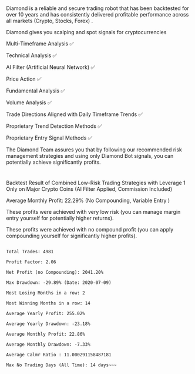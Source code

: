 #
Diamond is a reliable and secure trading robot that has been backtested for over 10 years and has consistently delivered profitable performance across all markets (Crypto, Stocks, Forex) .


Diamond gives you scalping and spot signals for cryptocurrencies


Multi-Timeframe Analysis ✅

Technical Analysis ✅

AI Filter (Artificial Neural Network) ✅

Price Action ✅

Fundamental Analysis ✅

Volume Analysis ✅

Trade Directions Aligned with Daily Timeframe Trends ✅

Proprietary Trend Detection Methods ✅

Proprietary Entry Signal Methods ✅


The Diamond Team assures you that by following our recommended risk management strategies and using only Diamond Bot signals, you can potentially achieve significantly profits.

#

Backtest Result of Combined Low-Risk Trading Strategies with Leverage 1 Only on Major Crypto Coins (AI Filter Applied, Commission Included)

Average Monthly Profit: 22.29% (No Compounding, Variable Entry )

These profits were achieved with very low risk (you can manage margin entry yourself for potentially higher returns).  

These profits were achieved with no compound profit (you can apply compounding yourself for significantly higher  profits).

~~~Performance Summary:

Total Trades: 4981

Profit Factor: 2.06

Net Profit (no Compounding): 2041.20%

Max Drawdown: -29.89% (Date: 2020-07-09)

Most Losing Months in a row: 2

Most Winning Months in a row: 14

Average Yearly Profit: 255.02%

Average Yearly Drawdown: -23.18%

Average Monthly Profit: 22.86%

Average Monthly Drawdown: -7.33%

Average Calmr Ratio : 11.000291158487181

Max No Trading Days (All Time): 14 days~~~
